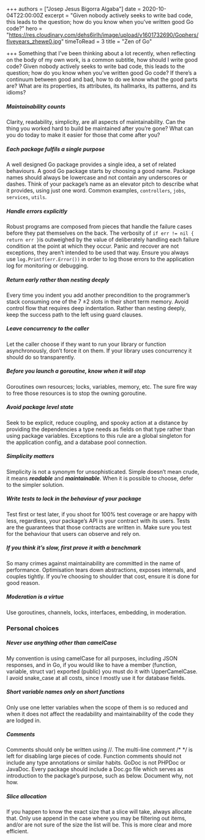 +++
authors = ["Josep Jesus Bigorra Algaba"]
date = 2020-10-04T22:00:00Z
excerpt = "Given nobody actively seeks to write bad code, this leads to the question; how do you know when you’ve written good Go code?"
hero = "https://res.cloudinary.com/dehs6irlh/image/upload/v1601732690/Gophers/fiveyears_zhewe0.jpg"
timeToRead = 3
title = "Zen of Go"

+++
Something that I’ve been thinking about a lot recently, when reflecting on the body of my own work, is a common subtitle, how should I write good code? Given nobody actively seeks to write bad code, this leads to the question; how do you know when you’ve written good Go code? If there’s a continuum between good and bad, how to do we know what the good parts are? What are its properties, its attributes, its hallmarks, its patterns, and its idioms?

##### Maintainability counts

Clarity, readability, simplicity, are all aspects of maintainability. Can the thing you worked hard to build be maintained after you’re gone? What can you do today to make it easier for those that come after you?

##### Each package fulfils a single purpose

A well designed Go package provides a single idea, a set of related behaviours. A good Go package starts by choosing a good name. Package names should always be lowercase and not contain any underscores or dashes. Think of your package’s name as an elevator pitch to describe what it provides, using just one word. Common examples, `controllers`, `jobs`, `services`, `utils`.

##### Handle errors explicitly

Robust programs are composed from pieces that handle the failure cases before they pat themselves on the back. The verbosity of `if err != nil { return err }`is outweighed by the value of deliberately handling each failure condition at the point at which they occur. Panic and recover are not exceptions, they aren’t intended to be used that way. Ensure you always use `log.Printf(err.Error())` in order to log those errors to the application log for monitoring or debugging.

##### Return early rather than nesting deeply

Every time you indent you add another precondition to the programmer’s stack consuming one of the 7 ±2 slots in their short term memory. Avoid control flow that requires deep indentation. Rather than nesting deeply, keep the success path to the left using guard clauses.

##### Leave concurrency to the caller

Let the caller choose if they want to run your library or function asynchronously, don’t force it on them. If your library uses concurrency it should do so transparently.

##### Before you launch a goroutine, know when it will stop

Goroutines own resources; locks, variables, memory, etc. The sure fire way to free those resources is to stop the owning goroutine.

##### Avoid package level state

Seek to be explicit, reduce coupling, and spooky action at a distance by providing the dependencies a type needs as fields on that type rather than using package variables. Exceptions to this rule are a global singleton for the application config, and a database pool connection.

##### Simplicity matters

Simplicity is not a synonym for unsophisticated. Simple doesn’t mean crude, it means **_readable_** and **_maintainable_**. When it is possible to choose, defer to the simpler solution.

##### Write tests to lock in the behaviour of your package

Test first or test later, if you shoot for 100% test coverage or are happy with less, regardless, your package’s API is your contract with its users. Tests are the guarantees that those contracts are written in. Make sure you test for the behaviour that users can observe and rely on.

##### If you think it’s slow, first prove it with a benchmark

So many crimes against maintainability are committed in the name of performance. Optimisation tears down abstractions, exposes internals, and couples tightly. If you’re choosing to shoulder that cost, ensure it is done for good reason.

##### Moderation is a virtue

Use goroutines, channels, locks, interfaces, embedding, in moderation.

### Personal choices

##### Never use anything other than camelCase

My convention is using camelCase for all purposes, including JSON responses, and in Go, if you would like to have a member (function, variable, struct var) exported (public) you must do it with UpperCamelCase. I avoid snake_case at all costs, since I mostly use it for database fields.

##### Short variable names only on short functions

Only use one letter variables when the scope of them is so reduced and when it does not affect the readability and maintainability of the code they are lodged in.

##### Comments

Comments should only be written using //. The multi-line comment /* */ is left for disabling large pieces of code. Function comments should not include any type annotations or similar habits. GoDoc is not PHPDoc or JavaDoc. Every package should include a Doc.go file which serves as introduction to the package’s purpose, such as below. Document why, not how.

##### Slice allocation

If you happen to know the exact size that a slice will take, always allocate that. Only use append in the case where you may be filtering out items, and/or are not sure of the size the list will be. This is more clear and more efficient.